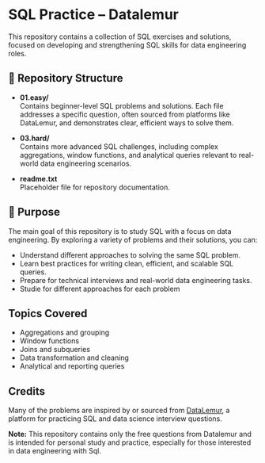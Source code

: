 # SQL Practice – Datalemur

This repository contains a collection of SQL exercises and solutions, focused on developing and strengthening SQL skills for data engineering roles.

## 📁 Repository Structure

- **01.easy/**  
  Contains beginner-level SQL problems and solutions. Each file addresses a specific question, often sourced from platforms like DataLemur, and demonstrates clear, efficient ways to solve them.

- **03.hard/**  
  Contains more advanced SQL challenges, including complex aggregations, window functions, and analytical queries relevant to real-world data engineering scenarios.

- **readme.txt**  
  Placeholder file for repository documentation.

## 🚀 Purpose

The main goal of this repository is to study SQL with a focus on data engineering. By exploring a variety of problems and their solutions, you can:

- Understand different approaches to solving the same SQL problem.
- Learn best practices for writing clean, efficient, and scalable SQL queries.
- Prepare for technical interviews and real-world data engineering tasks.
- Studie for different approaches for each problem

## Topics Covered

- Aggregations and grouping
- Window functions
- Joins and subqueries
- Data transformation and cleaning
- Analytical and reporting queries

## Credits

Many of the problems are inspired by or sourced from [DataLemur](https://datalemur.com/), a platform for practicing SQL and data science interview questions.

**Note:** This repository contains only the free questions from Datalemur and is intended for personal study and practice, especially for those interested in data engineering with Sql.